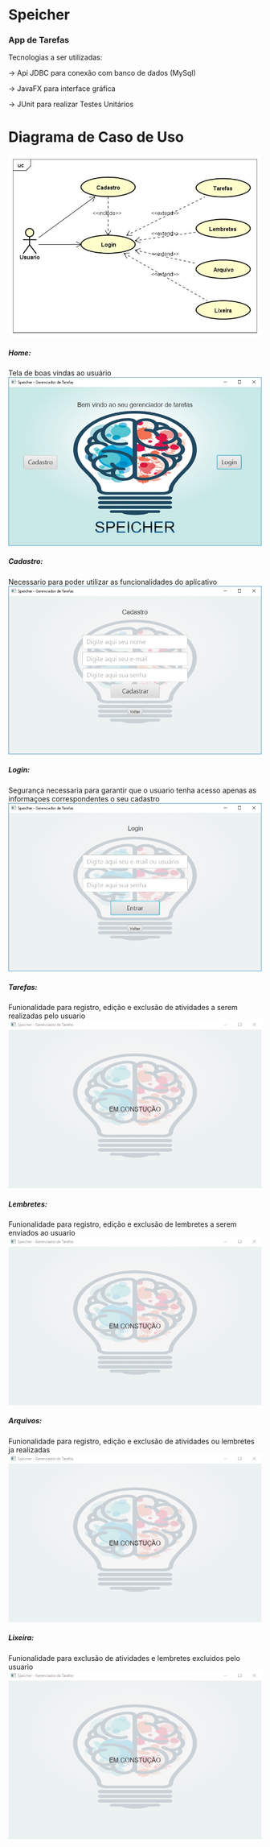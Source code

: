 # Speicher
  
### App de Tarefas

Tecnologias a ser utilizadas:<p>
-> Api JDBC para conexão com banco de dados (MySql)<p>
-> JavaFX para interface gráfica<p>
-> JUnit para realizar Testes Unitários<p>

# Diagrama de Caso de Uso
<img src="https://raw.githubusercontent.com/RenanNovak/Speicher/master/imagens/diagrama.jpg"/> <p>

##### Home:
Tela de boas vindas ao usuário
<img src="https://raw.githubusercontent.com/RenanNovak/Speicher/master/imagens/home.jpg"/> <p>  
##### Cadastro:
Necessario para poder utilizar as funcionalidades do aplicativo
<img src="https://raw.githubusercontent.com/RenanNovak/Speicher/master/imagens/cadastro.jpg"/> <p>
##### Login:
Segurança necessaria para garantir que o usuario tenha acesso apenas as informaçoes correspondentes o seu cadastro
<img src="https://raw.githubusercontent.com/RenanNovak/Speicher/master/imagens/login.jpg"/> <p>
##### Tarefas:
Funionalidade para registro, edição e exclusão de atividades a serem realizadas pelo usuario
<img src="https://raw.githubusercontent.com/RenanNovak/Speicher/master/imagens/construcao.jpg"/> <p>
##### Lembretes:
Funionalidade para registro, edição e exclusão de lembretes a serem enviados ao usuario
<img src="https://raw.githubusercontent.com/RenanNovak/Speicher/master/imagens/construcao.jpg"/> <p>
##### Arquivos:
Funionalidade para registro, edição e exclusão de atividades ou lembretes ja realizadas
<img src="https://raw.githubusercontent.com/RenanNovak/Speicher/master/imagens/construcao.jpg"/> <p>
##### Lixeira:
Funionalidade para exclusão de atividades e lembretes excluidos pelo usuario
<img src="https://raw.githubusercontent.com/RenanNovak/Speicher/master/imagens/construcao.jpg"/> <p>

